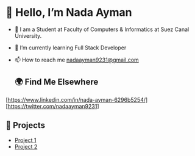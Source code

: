 # 👋 Hello, I’m Nada Ayman
- 🔭 I am a Student at Faculty of Computers & Informatics at Suez Canal University.
- 🌱 I’m currently learning Full Stack Developer
- 📫 How to reach me nadaayman9231@gmail.com
  
  ## 🌍 Find Me Elsewhere
  
 [https://www.linkedin.com/in/nada-ayman-6296b5254/]
 [https://twitter.com/nadaayman9231]
  
  ## 🚀 Projects 

- [Project 1](https://github.com/nadaelsaidy/git_commands)
- [Project 2](https://github.com/nadaelsaidy/HTML_CheatSheet)
